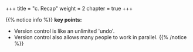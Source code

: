 +++
title = "c. Recap"
weight = 2
chapter = true
+++

{{% notice info %}}
**key points:**
- Version control is like an unlimited 'undo'.
- Version control also allows many people to work in parallel.
{{% /notice %}}
